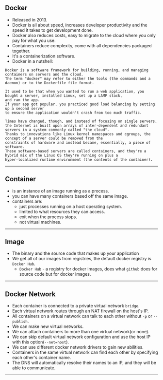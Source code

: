 ## Docker
- Released in 2013.
- Docker is all about speed, increases developer productivity and the speed it takes to get development done.
- Docker also reduces costs, easy to migrate to the cloud where you only pay for what you use.
- Containers reduce complexity, come with all dependencies packaged together.
- It's a containerization software.
- Docker in a nutshell:
``` 
Docker is a software framework for building, running, and managing containers on servers and the cloud. 
The term "docker" may refer to either the tools (the commands and a daemon) or to the Dockerfile file format.

It used to be that when you wanted to run a web application, you bought a server, installed Linux, set up a LAMP stack, 
and ran the app. 
If your app got popular, you practiced good load balancing by setting up a second server 
to ensure the application wouldn't crash from too much traffic.

Times have changed, though, and instead of focusing on single servers, 
the Internet is built upon arrays of inter-dependent and redundant servers in a system commonly called "the cloud". 
Thanks to innovations like Linux kernel namespaces and cgroups, the concept of a server could be removed from the 
constraints of hardware and instead became, essentially, a piece of software. 
These software-based servers are called containers, and they're a hybrid mix of the Linux OS they're running on plus a 
hyper-localized runtime environment (the contents of the container).
```
---

## Container
- is an instance of an image running as a process.
- you can have many containers based off the same image.
- containers are:
  - just processes running on a host operating system.
  - limited to what resources they can access.
  - exit when the process stops.
  - not virtual machines.
---

## Image
- The binary and the source code that makes up your application
- We get all of our images from registries, the default docker registry is `Docker Hub`.
  - `Docker Hub` - a registry for docker images, does what `github` does for source code but for docker images.
---
  
## Docker Network
- Each container is connected to a private virtual network `bridge`.
- Each virtual network routes through an NAT firewall on the host's IP.
- All containers on a virtual network can talk to each other without `-p` or `--publish`.
- We can make new virtual networks.
- We can attach containers to more than one virtual network(or none).
- We can skip default virtual network configuration and use the host IP with this option(`--net=host`).
- We can use different docker network drivers to gain new abilities.
- Containers in the same virtual network can find each other by specifying each other's container name.
- The DNS will automatically resolve their names to an IP, and they will be able to communicate.
---